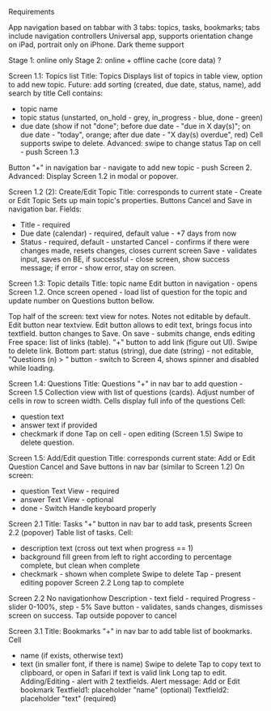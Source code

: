 Requirements

App navigation based on tabbar with 3 tabs: topics, tasks, bookmarks; tabs include navigation controllers
Universal app, supports orientation change on iPad, portrait only on iPhone.
Dark theme support

Stage 1: online only
Stage 2: online + offline cache (core data)
?

Screen 1.1: Topics list
Title: Topics
Displays list of topics in table view, option to add new topic.
Future: add sorting (created, due date, status, name), add search by title
Cell contains: 
- topic name
- topic status (unstarted, on_hold - grey, in_progress - blue, done - green)
- due date (show if not "done"; before due date - "due in X day(s)"; on due date - "today", orange; after due date - "X day(s) overdue", red)
Cell supports swipe to delete.
Advanced: swipe to change status
Tap on cell - push Screen 1.3

Button "+" in navigation bar - navigate to add new topic - push Screen 2.
Advanced: Display Screen 1.2 in modal or popover.



Screen 1.2 (2): Create/Edit Topic
Title: corresponds to current state - Create or Edit Topic
Sets up main topic's properties.
Buttons Cancel and Save in navigation bar.
Fields:
- Title - required
- Due date (calendar) - required, default value - +7 days from now
- Status - required, default - unstarted
Cancel - confirms if there were changes made, resets changes, closes current screen
Save - validates input, saves on BE, if successful - close screen, show success message; if error - show error, stay on screen.


Screen 1.3: Topic details
Title: topic name
Edit button in navigation - opens Screen 1.2.
Once screen opened - load list of question for the topic and update number on Questions button bellow.

Top half of the screen: text view for notes. Notes not editable by default. Edit button near textview. Edit button allows to edit text, brings focus into textfield. button changes to Save. On save - submits change, ends editing
Free space: list of links (table). "+" button to add link (figure out UI). Swipe to delete link.
Bottom part: status (string), due date (string) - not editable, "Questions (n) > " button - switch to Screen 4, shows spinner and disabled while loading. 


Screen 1.4: Questions
Title: Questions
"+" in nav bar to add question - Screen 1.5
Collection view with list of questions (cards). Adjust number of cells in row to screen width. Cells display full info of the questions
Cell:
- question text
- answer text if provided
- checkmark if done
Tap on cell - open editing (Screen 1.5)
Swipe to delete question.


Screen 1.5: Add/Edit question
Title: corresponds current state: Add or Edit Question
Cancel and Save buttons in nav bar (similar to Screen 1.2)
On screen:
- question Text View - required
- answer Text View - optional
- done - Switch
Handle keyboard properly


Screen 2.1
Title: Tasks
"+" button in nav bar to add task, presents Screen 2.2 (popover)
Table list of tasks.
Cell:
- description text (cross out text when progress == 1)
- background fill green from left to right according to percentage complete, but clean when complete
- checkmark - shown when complete
Swipe to delete
Tap - present editing popover Screen 2.2
Long tap to complete


Screen 2.2
No navigationhow 
Description - text field - required
Progress - slider 0-100%, step - 5%
Save button - validates, sands changes, dismisses screen on success.
Tap outside popover to cancel


Screen 3.1
Title: Bookmarks
"+" in nav bar to add
table list of bookmarks.
Cell
- name (if exists, otherwise text)
- text (in smaller font, if there is name)
Swipe to delete
Tap to copy text to clipboard, or open in Safari if text is valid link
Long tap to edit.
Adding/Editing - alert with 2 textfields.
Alert message: Add or Edit bookmark
Textfield1: placeholder "name" (optional)
Textfield2: placeholder "text" (required)
